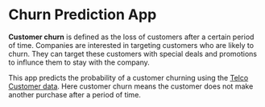 # Churn Prediction App

**Customer churn** is defined as the loss of customers after a certain period of time. Companies are interested in targeting customers who are likely to churn. They can target these customers with special deals and promotions to influnce them to stay with the company.

This app predicts the probability of a customer churning using the [Telco Customer data](https://www.kaggle.com/datasets/blastchar/telco-customer-churn). Here customer churn means the customer does not make another purchase after a period of time.
